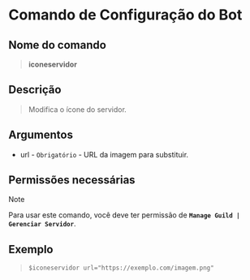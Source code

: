 # Comando de Configuração do Bot

## Nome do comando
> **iconeservidor**

## Descrição
> Modifica o ícone do servidor.

## Argumentos
- url - `Obrigatório` - URL da imagem para substituir.

## Permissões necessárias
> [!NOTE]
> Para usar este comando, você deve ter permissão de **`Manage Guild | Gerenciar Servidor`**.

## Exemplo
> `$iconeservidor url="https://exemplo.com/imagem.png"`
